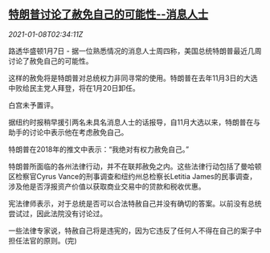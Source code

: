 <!--1610074396000-->
[特朗普讨论了赦免自己的可能性--消息人士](https://cn.reuters.com/article/us-trump-pardon-chance-0108-idCNKBS29D0AQ)
------

<div><i>2021-01-08T02:34:11Z</i></div><p>路透华盛顿1月7日 - 据一位熟悉情况的消息人士周四称，美国总统特朗普最近几周讨论了赦免自己的可能性。</p><p>这样的赦免将是特朗普对总统权力非同寻常的使用。特朗普在去年11月3日的大选中败给民主党人拜登，将在1月20日卸任。</p><p>白宫未予置评。</p><p>据纽约时报稍早援引两名未具名消息人士的话报导，自11月大选以来，特朗普在与助手的讨论中表示他在考虑赦免自己。</p><p>特朗普在2018年的推文中表示：“我绝对有权力赦免自己。”</p><p>特朗普所面临的各州法律行动，并不在联邦赦免之内。这些法律行动包括了曼哈顿区检察官Cyrus Vance的刑事调查和纽约州总检察长Letitia James的民事调查，涉及他是否浮报资产价值以获取商业交易中的贷款和税收优惠。</p><p>宪法律师表示，对于总统是否可以合法特赦自己并没有确切的答案。以前没有总统尝试过，因此法院没有讨论过。</p><p>一些法律专家说，特赦自己将是违宪的，因为它违反了任何人不得在自己的案子中担任法官的原则。(完)</p>
